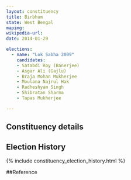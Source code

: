 ```yaml
---
layout: constituency
title: Birbhum
state: West Bengal
mapimg: 
wikipedia-url: 
date: 2014-01-29

elections: 
  - name: "Lok Sabha 2009"
    candidates: 
    - Satabdi Roy (Banerjee) 
    - Asgar Ali (Gajlu) 
    - Braja Mohan Mukherjee 
    - Moulana Najrul Hak 
    - Radheshyam Singh 
    - Shibratan Sharma 
    - Tapas Mukherjee 

---
```

## Constituency details


## Election History
{% include constituency_election_history.html %}

##Reference
